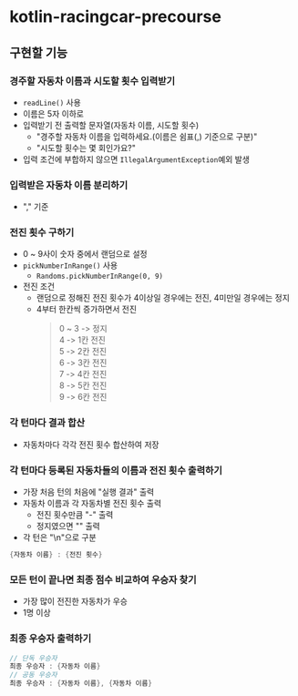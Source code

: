 # kotlin-racingcar-precourse

## 구현할 기능

### 경주할 자동차 이름과 시도할 횟수 입력받기

- `readLine()` 사용
- 이름은 5자 이하로
- 입력받기 전 출력할 문자열(자동차 이름, 시도할 횟수)
  - "경주할 자동차 이름을 입력하세요.(이름은 쉼표(,) 기준으로 구분)"
  - "시도할 횟수는 몇 회인가요?"
- 입력 조건에 부합하지 않으면 `IllegalArgumentException`예외 발생

### 입력받은 자동차 이름 분리하기

- "," 기준

### 전진 횟수 구하기

- 0 ~ 9사이 숫자 중에서 랜덤으로 설정
- `pickNumberInRange()` 사용
  - `Randoms.pickNumberInRange(0, 9)`
- 전진 조건
  - 랜덤으로 정해진 전진 횟수가 4이상일 경우에는 전진, 4미만일 경우에는 정지
  - 4부터 한칸씩 증가하면서 전진
    >   0 ~ 3 -> 정지  
    4 -> 1칸 전진  
    5 -> 2칸 전진  
    6 -> 3칸 전진  
    7 -> 4칸 전진  
    8 -> 5칸 전진  
    9 -> 6칸 전진

### 각 턴마다 결과 합산

- 자동차마다 각각 전진 횟수 합산하여 저장

### 각 턴마다 등록된 자동차들의 이름과 전진 횟수 출력하기

- 가장 처음 턴의 처음에 "실행 결과" 출력
- 자동차 이름과 각 자동차별 전진 횟수 출력
  - 전진 횟수만큼 "-" 출력
  - 정지였으면 "" 출력
- 각 턴은 "\n"으로 구분
```kotlin
{자동차 이름} : {전진 횟수}
```

### 모든 턴이 끝나면 최종 점수 비교하여 우승자 찾기

- 가장 많이 전진한 자동차가 우승
- 1명 이상

### 최종 우승자 출력하기

```kotlin
// 단독 우승자
최종 우승자 : {자동차 이름}
// 공동 우승자
최종 우승자 : {자동차 이름}, {자동차 이름}
```